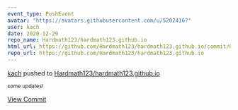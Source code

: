 ```yaml
---
event_type: PushEvent
avatar: "https://avatars.githubusercontent.com/u/5202416?"
user: kach
date: 2020-12-29
repo_name: Hardmath123/hardmath123.github.io
html_url: https://github.com/Hardmath123/hardmath123.github.io/commit/0019fc06bc1aaa2d80cccfd7006ac207b56a73a1
repo_url: https://github.com/Hardmath123/hardmath123.github.io
---
```


<a href='https://github.com/kach' target='_blank'>kach</a> pushed to <a href='https://github.com/Hardmath123/hardmath123.github.io' target='_blank'>Hardmath123/hardmath123.github.io</a>

<small>some updates!</small>

<a href='https://github.com/Hardmath123/hardmath123.github.io/commit/0019fc06bc1aaa2d80cccfd7006ac207b56a73a1' target='_blank'>View Commit</a>